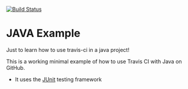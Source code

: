 [![Build Status](https://travis-ci.org/travis-ci-examples/java-example.svg?branch=master)](https://travis-ci.org/travis-ci-examples/java-example)

# JAVA Example
Just to learn how to use travis-ci in a java project!

This is a working minimal example of how to use Travis CI with Java on GitHub.

- It uses the [JUnit](https://junit.org) testing framework

